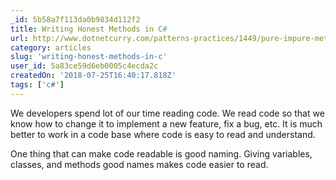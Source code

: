 ```yaml
---
_id: 5b58a7f113da0b9834d112f2
title: Writing Honest Methods in C#
url: http://www.dotnetcurry.com/patterns-practices/1449/pure-impure-methods-csharp
category: articles
slug: 'writing-honest-methods-in-c'
user_id: 5a83ce59d6eb0005c4ecda2c
createdOn: '2018-07-25T16:40:17.818Z'
tags: ['c#']
---
```


We developers spend lot of our time reading code. We read code so that we know how to change it to implement a new feature, fix a bug, etc. It is much better to work in a code base where code is easy to read and understand.

One thing that can make code readable is good naming. Giving variables, classes, and methods good names makes code easier to read.
